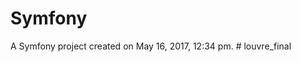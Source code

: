 Symfony
=======

A Symfony project created on May 16, 2017, 12:34 pm.
#   l o u v r e _ f i n a l  
 